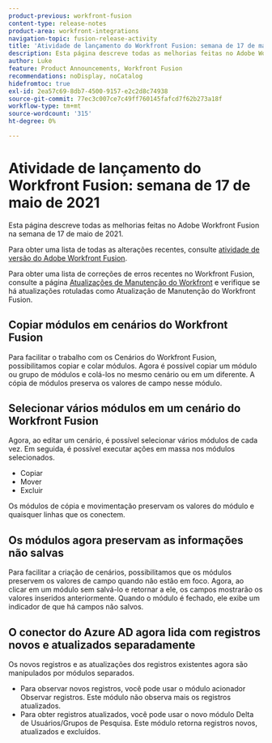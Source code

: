 ```yaml
---
product-previous: workfront-fusion
content-type: release-notes
product-area: workfront-integrations
navigation-topic: fusion-release-activity
title: 'Atividade de lançamento do Workfront Fusion: semana de 17 de maio de 2021'
description: Esta página descreve todas as melhorias feitas no Adobe Workfront Fusion na semana de 17 de maio de 2021.
author: Luke
feature: Product Announcements, Workfront Fusion
recommendations: noDisplay, noCatalog
hidefromtoc: true
exl-id: 2ea57c69-8db7-4500-9157-e2c2d8c74938
source-git-commit: 77ec3c007ce7c49ff760145fafcd7f62b273a18f
workflow-type: tm+mt
source-wordcount: '315'
ht-degree: 0%

---
```


# Atividade de lançamento do Workfront Fusion: semana de 17 de maio de 2021

Esta página descreve todas as melhorias feitas no Adobe Workfront Fusion na semana de 17 de maio de 2021.

Para obter uma lista de todas as alterações recentes, consulte [atividade de versão do Adobe Workfront Fusion](/help/workfront-fusion/fusion-product-releases/fusion-release-activity.md).

Para obter uma lista de correções de erros recentes no Workfront Fusion, consulte a página [Atualizações de Manutenção do Workfront](https://experienceleague.adobe.com/docs/workfront-known-issues/releases/current-updates.html?lang=pt-BR) e verifique se há atualizações rotuladas como Atualização de Manutenção do Workfront Fusion.

## Copiar módulos em cenários do Workfront Fusion

Para facilitar o trabalho com os Cenários do Workfront Fusion, possibilitamos copiar e colar módulos. Agora é possível copiar um módulo ou grupo de módulos e colá-los no mesmo cenário ou em um diferente. A cópia de módulos preserva os valores de campo nesse módulo.


## Selecionar vários módulos em um cenário do Workfront Fusion

Agora, ao editar um cenário, é possível selecionar vários módulos de cada vez. Em seguida, é possível executar ações em massa nos módulos selecionados.

* Copiar
* Mover
* Excluir

Os módulos de cópia e movimentação preservam os valores do módulo e quaisquer linhas que os conectem.


## Os módulos agora preservam as informações não salvas

Para facilitar a criação de cenários, possibilitamos que os módulos preservem os valores de campo quando não estão em foco. Agora, ao clicar em um módulo sem salvá-lo e retornar a ele, os campos mostrarão os valores inseridos anteriormente. Quando o módulo é fechado, ele exibe um indicador de que há campos não salvos.

## O conector do Azure AD agora lida com registros novos e atualizados separadamente

Os novos registros e as atualizações dos registros existentes agora são manipulados por módulos separados.

* Para observar novos registros, você pode usar o módulo acionador Observar registros. Este módulo não observa mais os registros atualizados.
* Para obter registros atualizados, você pode usar o novo módulo Delta de Usuários/Grupos de Pesquisa. Este módulo retorna registros novos, atualizados e excluídos.
